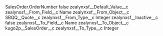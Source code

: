 <?xml version="1.0" encoding="UTF-8"?>
<CustomMetadata xmlns="http://soap.sforce.com/2006/04/metadata" xmlns:xsi="http://www.w3.org/2001/XMLSchema-instance" xmlns:xsd="http://www.w3.org/2001/XMLSchema">
    <label>SalesOrder.OrderNumber</label>
    <protected>false</protected>
    <values>
        <field>zealynxsf__Default_Value__c</field>
        <value xsi:nil="true"/>
    </values>
    <values>
        <field>zealynxsf__From_Field__c</field>
        <value xsi:type="xsd:string">Name</value>
    </values>
    <values>
        <field>zealynxsf__From_Object__c</field>
        <value xsi:type="xsd:string">SBQQ__Quote__c</value>
    </values>
    <values>
        <field>zealynxsf__From_Type__c</field>
        <value xsi:type="xsd:string">Integer</value>
    </values>
    <values>
        <field>zealynxsf__Inactive__c</field>
        <value xsi:type="xsd:boolean">false</value>
    </values>
    <values>
        <field>zealynxsf__To_Field__c</field>
        <value xsi:type="xsd:string">Name</value>
    </values>
    <values>
        <field>zealynxsf__To_Object__c</field>
        <value xsi:type="xsd:string">kugo2p__SalesOrder__c</value>
    </values>
    <values>
        <field>zealynxsf__To_Type__c</field>
        <value xsi:type="xsd:string">Integer</value>
    </values>
</CustomMetadata>

